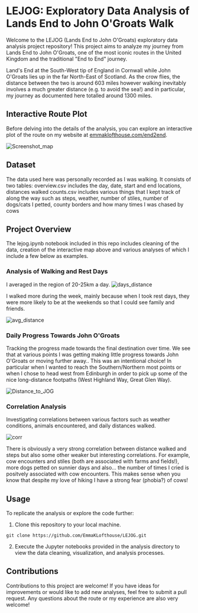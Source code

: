 # LEJOG: Exploratory Data Analysis of Lands End to John O'Groats Walk

Welcome to the LEJOG (Lands End to John O'Groats) exploratory data analysis project repository! 
This project aims to analyze my journey from Lands End to John O'Groats, one 
of the most iconic routes in the United Kingdom and the traditional "End to 
End" journey. 

Land's End at the South-West tip of England in Cornwall while John O'Groats 
lies up in the far North-East of Scotland. As the crow flies, the distance 
between the two is around 603 miles however walking inevitably involves a 
much greater distance (e.g. to avoid the sea!) and in particular, my journey 
as documented here totalled around 1300 miles. 

## Interactive Route Plot
Before delving into the details of the analysis, you can explore an 
interactive plot of the route on my website at [emmaklofthouse.com/end2end](http://emmaklofthouse.com/end2end).

![Screenshot_map](https://github.com/EmmaKLofthouse/LEJOG/assets/18194748/697d1c2d-4eab-40c4-adfe-64aa24038de2)

## Dataset
The data used here was personally recorded as I was walking. It consists of two tables: overview.csv includes the day, date, start and end locations, distances walked counts.csv includes various things that I kept track of along the way such as steps, weather, number of stiles, number of dogs/cats I petted, county borders and how many times I was chased by cows

## Project Overview

The lejog.ipynb notebook included in this repo includes cleaning of the data, creation of the interactive map above and various analyses of which I include a few below as examples. 


### Analysis of Walking and Rest Days

I averaged in the region of 20-25km a day.
![days_distance](https://github.com/EmmaKLofthouse/LEJOG/assets/18194748/ccb9f3c7-f1f4-45e6-8dcf-e7ec434976dd)

I walked more during the week, mainly because when I took rest days, they were more likely to be at the weekends so that I could see family and friends.

![avg_distance](https://github.com/EmmaKLofthouse/LEJOG/assets/18194748/1ac8738f-b781-4cb4-bef1-c3363c2cba26)


### Daily Progress Towards John O'Groats
 Tracking the progress made towards the final destination over time. We see that at various points I was getting making little progress towards John O'Groats or moving further away.. This was an intentional choice! In particular when I wanted to reach the Southern/Northern most points or when I chose to head west from Edinburgh in order to pick up some of the nice long-distance footpaths (West Highland Way, Great Glen Way).
 
![Distance_to_JOG](https://github.com/EmmaKLofthouse/LEJOG/assets/18194748/b694551d-de81-433e-89b3-94d86dae39a5)


### Correlation Analysis
 Investigating correlations between various factors such as weather conditions, animals encountered, and daily distances walked.

![corr](https://github.com/EmmaKLofthouse/LEJOG/assets/18194748/76236b86-87ba-463d-8163-8bc2d3c5acda)

There is obviously a very strong correlation between distance walked and steps but also some other weaker but interesting correlations. For example, cow encounters and stiles (both are associated with farms and fields!), more dogs petted on sunnier days and also... the number of times I cried is positvely associated with cow encounters. This makes sense when you know that despite my love of hiking I have a strong fear (phobia?) of cows!


## Usage

To replicate the analysis or explore the code further:

1. Clone this repository to your local machine.
```
git clone https://github.com/EmmaKLofthouse/LEJOG.git
```
2. Execute the Jupyter notebooks provided in the analysis directory to view the data cleaning, visualization, and analysis processes.

## Contributions

Contributions to this project are welcome! If you have ideas for 
improvements or would like to add new analyses, feel free to submit a pull 
request. 
Any questions about the route or my experience are also very welcome!
